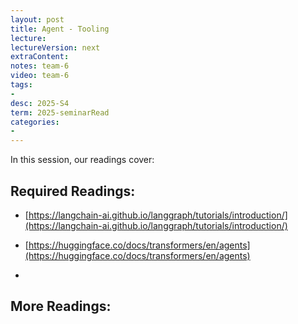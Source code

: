 ```yaml
---
layout: post
title: Agent - Tooling   
lecture: 
lectureVersion: next
extraContent: 
notes: team-6
video: team-6
tags:
- 
desc: 2025-S4
term: 2025-seminarRead
categories:
- 
---
```



In this session, our readings cover: 

## Required Readings: 

+ [https://langchain-ai.github.io/langgraph/tutorials/introduction/](https://langchain-ai.github.io/langgraph/tutorials/introduction/)


+ [https://huggingface.co/docs/transformers/en/agents](https://huggingface.co/docs/transformers/en/agents)

+ 

## More Readings: 

